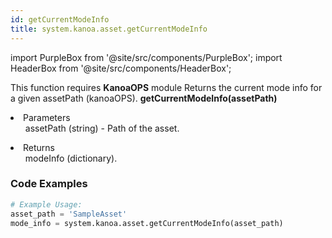```yaml
---
id: getCurrentModeInfo
title: system.kanoa.asset.getCurrentModeInfo
---
```


import PurpleBox from '@site/src/components/PurpleBox';
import HeaderBox from '@site/src/components/HeaderBox';

<PurpleBox>This function requires <b>KanoaOPS</b> module</PurpleBox>
<HeaderBox header="Description">Returns the current mode info for a given assetPath (kanoaOPS).</HeaderBox>
<HeaderBox header="Syntax">
    <b>getCurrentModeInfo(assetPath)</b>
    <li> Parameters <br />
        <ul>assetPath (string) - Path of the asset.</ul>
    </li>
    <li> Returns <br />
        <ul>modeInfo (dictionary).</ul>
    </li>
</HeaderBox>

### Code Examples

```python
# Example Usage:
asset_path = 'SampleAsset'
mode_info = system.kanoa.asset.getCurrentModeInfo(asset_path)
